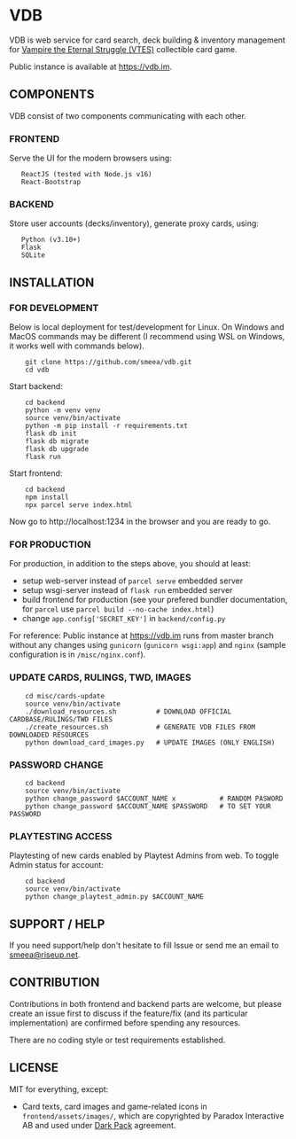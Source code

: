 # VDB

VDB is web service for card search, deck building & inventory management for [Vampire the Eternal Struggle (VTES)](https://www.vekn.net/what-is-v-tes) collectible card game.

Public instance is available at https://vdb.im.

## COMPONENTS

VDB consist of two components communicating with each other.

### FRONTEND
Serve the UI for the modern browsers using:
```
   ReactJS (tested with Node.js v16)
   React-Bootstrap
```

### BACKEND
Store user accounts (decks/inventory), generate proxy cards, using:

```
   Python (v3.10+)
   Flask
   SQLite
```

## INSTALLATION

### FOR DEVELOPMENT

Below is local deployment for test/development for Linux.
On Windows and MacOS commands may be different (I recommend using WSL on Windows, it works well with commands below).

```
    git clone https://github.com/smeea/vdb.git
    cd vdb
```

Start backend:
```
    cd backend
    python -m venv venv
    source venv/bin/activate
    python -m pip install -r requirements.txt
    flask db init
    flask db migrate
    flask db upgrade
    flask run
```

Start frontend:
```
    cd backend
    npm install
    npx parcel serve index.html
```

Now go to http://localhost:1234 in the browser and you are ready to go.

### FOR PRODUCTION

For production, in addition to the steps above, you should at least:
* setup web-server instead of `parcel serve` embedded server
* setup wsgi-server instead of `flask run` embedded server
* build frontend for production (see your prefered bundler documentation, for `parcel` use `parcel build --no-cache index.html`)
* change `app.config['SECRET_KEY']` in `backend/config.py`

For reference:
Public instance at https://vdb.im runs from master branch without any changes using `gunicorn` (`gunicorn wsgi:app`) and `nginx` (sample configuration is in `/misc/nginx.conf`).

### UPDATE CARDS, RULINGS, TWD, IMAGES
```
    cd misc/cards-update
    source venv/bin/activate
    ./download_resources.sh          # DOWNLOAD OFFICIAL CARDBASE/RULINGS/TWD FILES
    ./create_resources.sh            # GENERATE VDB FILES FROM DOWNLOADED RESOURCES
    python download_card_images.py   # UPDATE IMAGES (ONLY ENGLISH)
```

### PASSWORD CHANGE
```
    cd backend
    source venv/bin/activate
    python change_password $ACCOUNT_NAME x           # RANDOM PASWORD
    python change_password $ACCOUNT_NAME $PASSWORD   # TO SET YOUR PASSWORD
```

### PLAYTESTING ACCESS
Playtesting of new cards enabled by Playtest Admins from web.
To toggle Admin status for account:
```
    cd backend
    source venv/bin/activate
    python change_playtest_admin.py $ACCOUNT_NAME
```

## SUPPORT / HELP
If you need support/help don't hesitate to fill Issue or send me an email to smeea@riseup.net.

## CONTRIBUTION
Contributions in both frontend and backend parts are welcome, but please create an issue first to discuss if the feature/fix (and its particular implementation) are confirmed before spending any resources.

There are no coding style or test requirements established.

## LICENSE

MIT for everything, except:
- Card texts, card images and game-related icons in `frontend/assets/images/`, which are copyrighted by Paradox Interactive AB and used under [Dark Pack](https://www.worldofdarkness.com/dark-pack) agreement.
